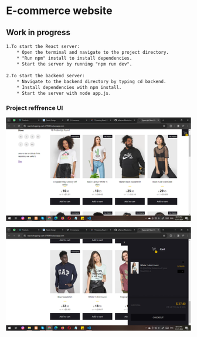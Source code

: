 # E-commerce website

## Work in progress 
    1.To start the React server:
        * Open the terminal and navigate to the project directory.
        * "Run npm" install to install dependencies.
        * Start the server by running "npm run dev".

    2.To start the backend server:
        * Navigate to the backend directory by typing cd backend.
        * Install dependencies with npm install.
        * Start the server with node app.js.
### Project reffrence UI
![product ui](./refrence%20ui/product%20ui.png)

![checkout ui](./refrence%20ui/checkout%20ui.png)




